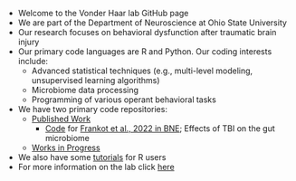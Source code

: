 - Welcome to the Vonder Haar lab GitHub page
- We are part of the Department of Neuroscience at Ohio State University
- Our research focuses on behavioral dysfunction after traumatic brain injury
- Our primary code languages are R and Python. Our coding interests include: 
  - Advanced statistical techniques (e.g., multi-level modeling, unsupervised learning algorithms)
  - Microbiome data processing
  - Programming of various operant behavioral tasks 
- We have two primary code repositories: 
  - [Published Work](https://github.com/VonderHaarLab/PublishedWork)
    - [Code](https://github.com/VonderHaarLab/PublishedWork/tree/main/Frankot-2022-Microbiome) for [Frankot et al., 2022 in BNE](https://psycnet.apa.org/record/2022-85473-001); Effects of TBI on the gut microbiome
  - [Works in Progress](https://github.com/VonderHaarLab/WorksInProgress)
- We also have some [tutorials](https://github.com/VonderHaarLab/Tutorials) for R users 
- For more information on the lab click [here](https://ngsp.osu.edu/people/vonderhaar.32)


<!---
VonderHaarLab/VonderHaarLab is a ✨ special ✨ repository because its `README.md` (this file) appears on your GitHub profile.
You can click the Preview link to take a look at your changes.
--->
